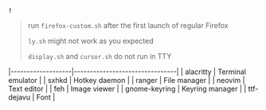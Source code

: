 **`!`**
> run `firefox-custom.sh` after the first launch of regular Firefox
>
> `ly.sh` might not work as you expected
> 
> `display.sh` and `cursor.sh` do not run in TTY

|-------------------|--------------------------------|
| alacritty         | Terminal emulator              |
| sxhkd             | Hotkey daemon                  |
| ranger            | File manager                   |
| neovim            | Text editor                    |
| feh               | Image viewer                   |
| gnome-keyring     | Keyring manager                |
| ttf-dejavu        | Font                           |
